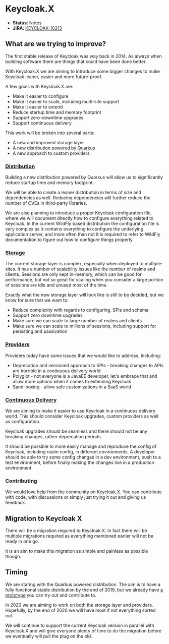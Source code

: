 # Keycloak.X

* **Status**: Notes
* **JIRA**: [KEYCLOAK-10213](https://issues.jboss.org/browse/KEYCLOAK-10213)

## What are we trying to improve?

The first stable release of Keycloak was way back in 2014. As always when building software there are things that could
have been done better.

With Keycloak.X we are aiming to introduce some bigger changes to make Keycloak leaner, easier and more future-proof.

A few goals with Keycloak.X are:

* Make it easier to configure
* Make it easier to scale, including multi-site support
* Make it easier to extend
* Reduce startup time and memory footprint
* Support zero-downtime upgrades
* Support continuous delivery 

This work will be broken into several parts:

* A new and improved storage layer
* A new distribution powered by [Quarkus](https://quarkus.io)
* A new approach to custom providers

### [Distribution](distro.md)

Building a new distribution powered by Quarkus will allow us to significantly reduce startup time and memory footprint.

We will be able to create a leaner distribution in terms of size and dependencies as well. Reducing dependencies will
further reduce the number of CVEs in third-party libraries.

We are also planning to introduce a proper Keycloak configuration file, where we will document directly how to configure
everything related to Keycloak. In the current WildFly based distribution the configuration file is very complex as
it contains everything to configure the underlying application server, and more often than not it is required to refer
to WildFly documentation to figure out how to configure things properly.

### [Storage](storage.md)

The current storage layer is complex, especially when deployed to multiple-sites. It has a number of scalability issues
like the number of realms and clients. Sessions are only kept in-memory, which can be good for performance, but not
so great for scaling when you consider a large portion of sessions are idle and unused most of the time.

Exactly what the new storage layer will look like is still to be decided, but we know for sure that we want to:

* Reduce complexity with regards to configuring, SPIs and schema
* Support zero downtime upgrades
* Make sure we can scale to large number of realms and clients
* Make sure we can scale to millions of sessions, including support for persisting and passivation

### [Providers](providers.md)

Providers today have some issues that we would like to address. Including:

* Deprecation and versioned approach to SPIs - breaking changes to APIs are horrible in a continuous delivery world
* Polyglot - not everyone is a JavaEE developer, let's embrace that and allow more options when it comes to extending Keycloak
* Sand-boxing - allow safe customizations in a SaaS world 

### [Continuous Delivery](cd.md)

We are aiming to make it easier to use Keycloak in a continuous delivery world. This should consider Keycloak upgrades,
custom providers as well as configuration.

Keycloak upgrades should be seamless and there should not be any breaking changes, rather deprecation periods.

It should be possible to more easily manage and reproduce the config of Keycloak, including realm config, in different
environments. A developer should be able to try some config changes in a dev environment, push to a test environment, 
before finally making the changes live in a production environment.

### Contributing

We would love help from the community on Keycloak.X. You can contribute with code, with discussions or simply just trying
it out and giving us feedback. 

## Migration to Keycloak X

There will be a migration required to Keycloak.X. In fact there will be multiple migrations required as everything 
mentioned earlier will not be ready in one go.

It is an aim to make this migration as simple and painless as possible though.

## Timing

We are staring with the Quarkus powered distribution. The aim is to have a fully functional stable distribution by the
end of 2019, but we already have [a prototype](https://github.com/keycloak/keycloak/tree/master/quarkus) you can try out 
and contribute to.

In 2020 we are aiming to work on both the storage layer and providers. Hopefully, by the end of 2020 we will have most
if not everything sorted out.

We will continue to support the current Keycloak version in parallel with Keycloak.X and will give everyone plenty of
time to do the migration before we eventually will pull the plug on the old.